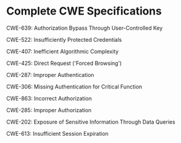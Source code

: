 

# Complete CWE Specifications

CWE-639: Authorization Bypass Through User-Controlled Key

CWE-522: Insufficiently Protected Credentials

CWE-407: Inefficient Algorithmic Complexity

CWE-425: Direct Request ('Forced Browsing')

CWE-287: Improper Authentication

CWE-306: Missing Authentication for Critical Function

CWE-863: Incorrect Authorization

CWE-285: Improper Authorization

CWE-202: Exposure of Sensitive Information Through Data Queries

CWE-613: Insufficient Session Expiration